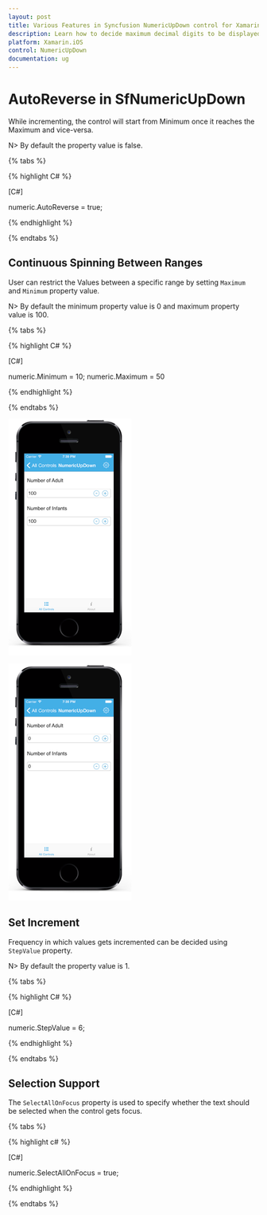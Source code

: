 ```yaml
---
layout: post
title: Various Features in Syncfusion NumericUpDown control for Xamarin.iOS
description: Learn how to decide maximum decimal digits to be displayed, nullable value support, autoreverse, setting range and configuring step value in NumericUpDown
platform: Xamarin.iOS
control: NumericUpDown
documentation: ug
---
```

# AutoReverse in SfNumericUpDown

While incrementing, the control will start from Minimum once it reaches the Maximum and vice-versa.

N> By default the property value is false.

{% tabs %}

{% highlight C# %}

[C#]

numeric.AutoReverse = true;

{% endhighlight %}

{% endtabs %}

## Continuous Spinning Between Ranges

User can restrict the Values between a specific range by setting `Maximum` and `Minimum` property value.

N> By default the minimum property value is 0 and maximum property value is 100.

{% tabs %}

{% highlight C# %}

[C#]

numeric.Minimum = 10;
numeric.Maximum = 50

{% endhighlight %}

{% endtabs %}

![Display the NumericUpDown with maximum range](images/maximum.png)

![Display the NumericUpDown with minimum range](images/minimum.png)

## Set Increment

Frequency in which values gets incremented can be decided using `StepValue` property.

N> By default the property value is 1.

{% tabs %}

{% highlight C# %}

[C#]

numeric.StepValue = 6;

{% endhighlight %}

{% endtabs %}

## Selection Support

The `SelectAllOnFocus` property is used to specify whether the text should be selected when the control gets focus.

{% tabs %}

{% highlight c# %}

[C#]

numeric.SelectAllOnFocus = true;
  
{% endhighlight %}

{% endtabs %}
